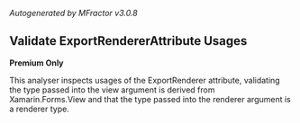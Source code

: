 *Autogenerated by MFractor v3.0.8*
## Validate ExportRendererAttribute Usages

**Premium Only**

This analyser inspects usages of the ExportRenderer attribute, validating the type passed into the view argument is derived from Xamarin.Forms.View and that the type passed into the renderer argument is a renderer type.


